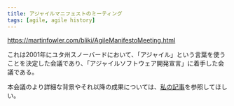 ```yaml
---
title: アジャイルマニフェストのミーティング
tags: [agile, agile history]
---
```


https://martinfowler.com/bliki/AgileManifestoMeeting.html

これは2001年にユタ州スノーバードにおいて、「アジャイル」という言葉を使うことを決定した会議であり、「アジャイルソフトウェア開発宣言」に着手した会議である。

本会議のより詳細な背景やそれ以降の成果については、[私の記事](https://martinfowler.com/articles/agileStory.html)を参照してほしい。

